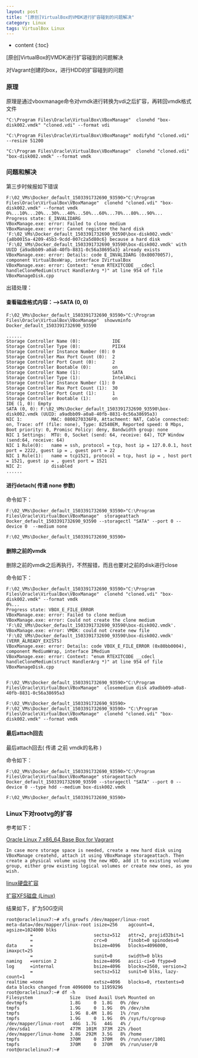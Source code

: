 ```yaml
---
layout: post
title: "[原创]VirtualBox的VMDK进行扩容碰到的问题解决"
category: Linux
tags: VirtualBox Linux 
---
```


* content
{:toc}


[原创]VirtualBox的VMDK进行扩容碰到的问题解决

对Vagrant创建的box，进行HDD的扩容碰到的问题





### 原理

原理是通过vboxmanage命令对vmdk进行转换为vdi之后扩容，再转回vmdk格式文件

	"C:\Program Files\Oracle\VirtualBox\VBoxManage"  clonehd "box-disk002.vmdk" "cloned.vdi" --format vdi

	"C:\Program Files\Oracle\VirtualBox\VBoxManage" modifyhd "cloned.vdi" --resize 51200

	"C:\Program Files\Oracle\VirtualBox\VBoxManage"  clonehd "cloned.vdi" "box-disk002.vmdk" --format vmdk

	
### 问题和解决
	
第三步时候报如下错误

	F:\02_VMs\Docker_default_1503391732690_93590>"C:\Program Files\Oracle\VirtualBox\VBoxManage"  clonehd "cloned.vdi" "box-disk002.vmdk" --format vmdk
	0%...10%...20%...30%...40%...50%...60%...70%...80%...90%...
	Progress state: E_INVALIDARG
	VBoxManage.exe: error: Failed to clone medium
	VBoxManage.exe: error: Cannot register the hard disk 'F:\02_VMs\Docker_default_1503391732690_93590\box-disk002.vmdk' {a8b0015a-4209-45b3-9cdd-007c2a5d80c6} because a hard disk 'F:\02_VMs\Docker_default_1503391732690_93590\box-disk002.vmdk' with UUID {a9adbb09-a0a8-40fb-8831-0c56a38695a3} already exists
	VBoxManage.exe: error: Details: code E_INVALIDARG (0x80070057), component VirtualBoxWrap, interface IVirtualBox
	VBoxManage.exe: error: Context: "enum RTEXITCODE __cdecl handleCloneMedium(struct HandlerArg *)" at line 954 of file VBoxManageDisk.cpp

出错处理：

#### 查看磁盘格式内容：-->SATA (0, 0)

	F:\02_VMs\Docker_default_1503391732690_93590>"C:\Program Files\Oracle\VirtualBox\VBoxManage"  showvminfo Docker_default_1503391732690_93590

	......
	Storage Controller Name (0):            IDE
	Storage Controller Type (0):            PIIX4
	Storage Controller Instance Number (0): 0
	Storage Controller Max Port Count (0):  2
	Storage Controller Port Count (0):      2
	Storage Controller Bootable (0):        on
	Storage Controller Name (1):            SATA
	Storage Controller Type (1):            IntelAhci
	Storage Controller Instance Number (1): 0
	Storage Controller Max Port Count (1):  30
	Storage Controller Port Count (1):      1
	Storage Controller Bootable (1):        on
	IDE (1, 0): Empty
	SATA (0, 0): F:\02_VMs\Docker_default_1503391732690_93590\box-disk002.vmdk (UUID: a9adbb09-a0a8-40fb-8831-0c56a38695a3)
	NIC 1:           MAC: 0800270336F0, Attachment: NAT, Cable connected: on, Trace: off (file: none), Type: 82540EM, Reported speed: 0 Mbps, Boot priority: 0, Promisc Policy: deny, Bandwidth group: none
	NIC 1 Settings:  MTU: 0, Socket (send: 64, receive: 64), TCP Window (send:64, receive: 64)
	NIC 1 Rule(0):   name = ssh, protocol = tcp, host ip = 127.0.0.1, host port = 2222, guest ip = , guest port = 22
	NIC 1 Rule(1):   name = tcp1521, protocol = tcp, host ip = , host port = 1521, guest ip = , guest port = 1521
	NIC 2:           disabled
	......


#### 进行detach( 传递 none 参数)

命令如下：

	F:\02_VMs\Docker_default_1503391732690_93590>"C:\Program Files\Oracle\VirtualBox\VBoxManage"  storageattach Docker_default_1503391732690_93590 --storagectl "SATA" --port 0 --device 0  --medium none

	F:\02_VMs\Docker_default_1503391732690_93590>


#### 删除之前的vmdk

删除之前的vmdk之后再执行，不然报错，而且也要对之前的disk进行close

命令如下：

	F:\02_VMs\Docker_default_1503391732690_93590>"C:\Program Files\Oracle\VirtualBox\VBoxManage"  clonehd "cloned.vdi" "box-disk002.vmdk" --format vmdk
	0%...
	Progress state: VBOX_E_FILE_ERROR
	VBoxManage.exe: error: Failed to clone medium
	VBoxManage.exe: error: Could not create the clone medium 'F:\02_VMs\Docker_default_1503391732690_93590\box-disk002.vmdk'.
	VBoxManage.exe: error: VMDK: could not create new file 'F:\02_VMs\Docker_default_1503391732690_93590\box-disk002.vmdk' (VERR_ALREADY_EXISTS)
	VBoxManage.exe: error: Details: code VBOX_E_FILE_ERROR (0x80bb0004), component MediumWrap, interface IMedium
	VBoxManage.exe: error: Context: "enum RTEXITCODE __cdecl handleCloneMedium(struct HandlerArg *)" at line 954 of file VBoxManageDisk.cpp


	F:\02_VMs\Docker_default_1503391732690_93590>"C:\Program Files\Oracle\VirtualBox\VBoxManage"  closemedium disk a9adbb09-a0a8-40fb-8831-0c56a38695a3

	F:\02_VMs\Docker_default_1503391732690_93590>
	F:\02_VMs\Docker_default_1503391732690_93590> "C:\Program Files\Oracle\VirtualBox\VBoxManage"  clonehd "cloned.vdi" "box-disk002.vmdk" --format vmdk

#### 最后attach回去

最后attach回去( 传递 之前 vmdk的名称 )

命令如下：

	F:\02_VMs\Docker_default_1503391732690_93590>"C:\Program Files\Oracle\VirtualBox\VBoxManage" storageattach Docker_default_1503391732690_93590 --storagectl "SATA" --port 0 --device 0 --type hdd --medium box-disk002.vmdk

	F:\02_VMs\Docker_default_1503391732690_93590>

### Linux下对rootvg的扩容

参考如下：

[Oracle Linux 7 x86_64 Base Box for Vagrant](https://github.com/terrywang/vagrantboxes/blob/master/oraclelinux-7-x86_64.md)

	In case more storage space is needed, create a new hard disk using VBoxManage createhd, attach it using VBoxManage storageattach. Then create a physical volume using the new HDD, add it to existing volume group, either grow existing logical volumes or create new ones, as you wish.
	

[linux硬盘扩容](http://blog.csdn.net/wk022/article/details/48049025)


[扩容XFS磁盘 (Linux)](https://help.aliyun.com/document_detail/35094.html)

结果如下，扩为50G空间

	root@oraclelinux7:~# xfs_growfs /dev/mapper/linux-root                                                                           
	meta-data=/dev/mapper/linux-root isize=256    agcount=4, agsize=1024000 blks
			 =                       sectsz=512   attr=2, projid32bit=1
			 =                       crc=0        finobt=0 spinodes=0
	data     =                       bsize=4096   blocks=4096000, imaxpct=25
			 =                       sunit=0      swidth=0 blks
	naming   =version 2              bsize=4096   ascii-ci=0 ftype=0
	log      =internal               bsize=4096   blocks=2560, version=2
			 =                       sectsz=512   sunit=0 blks, lazy-count=1
	realtime =none                   extsz=4096   blocks=0, rtextents=0
	data blocks changed from 4096000 to 11959296
	root@oraclelinux7:~# df -h
	Filesystem              Size  Used Avail Use% Mounted on
	devtmpfs                1.8G     0  1.8G   0% /dev
	tmpfs                   1.9G     0  1.9G   0% /dev/shm
	tmpfs                   1.9G  8.4M  1.8G   1% /run
	tmpfs                   1.9G     0  1.9G   0% /sys/fs/cgroup
	/dev/mapper/linux-root   46G  1.7G   44G   4% /
	/dev/sda1               477M  101M  373M  22% /boot
	/dev/mapper/linux-home  3.8G  292M  3.5G   8% /home
	tmpfs                   370M     0  370M   0% /run/user/1001
	tmpfs                   370M     0  370M   0% /run/user/0
	root@oraclelinux7:~# 

~~~~~ Lin Hong 2017/08/22 ~~~~~

